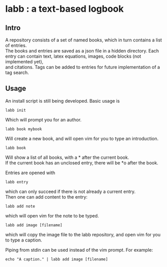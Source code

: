 # labb : a text-based logbook

## Intro
A repository consists of a set of named books, which in turn contains a list of entries.  
The books and entries are saved as a json file in a hidden directory.
Each entry can contain text, latex equations, images, code blocks (not implemented yet),  
and citations. Tags can be added to entries for future implementation of a tag search.


## Usage
An install script is still being developed. Basic usage is

    labb init
    
Which will prompt you for an author.

    labb book mybook
    
Will create a new book, and will open vim for you to type an introduction.

    labb book
    
Will show a list of all books, with a \* after the current book.  
If the current book has an unclosed entry, there will be \*o after the book.

Entries are opened with

    labb entry
    
which can only succeed if there is not already a current entry.  
Then one can add content to the entry:

    labb add note
    
which will open vim for the note to be typed.

    labb add image [filename]
    
which will copy the image file to the labb repository, and open vim for you to type a caption.

Piping from stdin can be used instead of the vim prompt. For example:

    echo "A caption." | labb add image [filename] 
